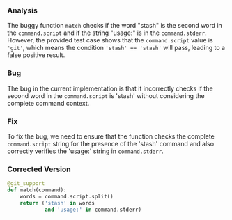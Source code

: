 ### Analysis
The buggy function `match` checks if the word "stash" is the second word in the `command.script` and if the string "usage:" is in the `command.stderr`. However, the provided test case shows that the `command.script` value is `'git'`, which means the condition `'stash' == 'stash'` will pass, leading to a false positive result.

### Bug
The bug in the current implementation is that it incorrectly checks if the second word in the `command.script` is 'stash' without considering the complete command context.

### Fix
To fix the bug, we need to ensure that the function checks the complete `command.script` string for the presence of the 'stash' command and also correctly verifies the 'usage:' string in `command.stderr`.

### Corrected Version
```python
@git_support
def match(command):
    words = command.script.split()
    return ('stash' in words
            and 'usage:' in command.stderr)
```